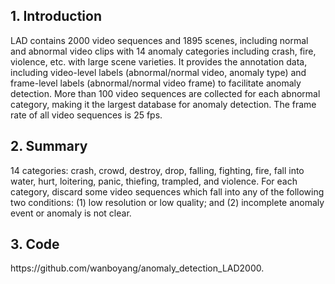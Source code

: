 <h2>1. Introduction</h2>
LAD contains 2000 video sequences and 1895 scenes, including normal and abnormal video clips with 14 anomaly categories including crash, fire, violence, etc. with large scene varieties. It provides the annotation data, including video-level labels (abnormal/normal video, anomaly type) and frame-level labels (abnormal/normal video frame) to facilitate anomaly detection. More than 100 video sequences are collected for each abnormal category, making it the largest database for anomaly detection. The frame rate of all video sequences is 25 fps. 
<h2>2. Summary</h2>
14 categories: crash, crowd, destroy, drop, falling, fighting, fire, fall into water, hurt, loitering, panic, thiefing, trampled, and violence. For each category, discard some video sequences which fall into any of the following two conditions: (1) low resolution or low quality; and (2) incomplete anomaly event or anomaly is not clear.
<h2>3. Code</h2>
https://github.com/wanboyang/anomaly_detection_LAD2000.